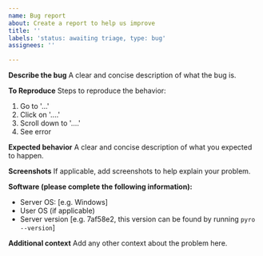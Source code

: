 ```yaml
---
name: Bug report
about: Create a report to help us improve
title: ''
labels: 'status: awaiting triage, type: bug'
assignees: ''

---
```


**Describe the bug**
A clear and concise description of what the bug is.

**To Reproduce**
Steps to reproduce the behavior:

1. Go to '...'
2. Click on '....'
3. Scroll down to '....'
4. See error

**Expected behavior**
A clear and concise description of what you expected to happen.

**Screenshots**
If applicable, add screenshots to help explain your problem.

**Software (please complete the following information):**

- Server OS: [e.g. Windows]
- User OS (if applicable)
- Server version [e.g. 7af58e2, this version can be found by running `pyro --version`]

**Additional context**
Add any other context about the problem here.
